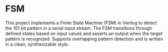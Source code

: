 # FSM
This project implements a Finite State Machine (FSM) in Verilog to detect the 101 bit pattern in a serial input stream. The FSM transitions through defined states based on input values and asserts an output when the target pattern is recognized. Supports overlapping pattern detection and is written in a clean, synthesizable style.
